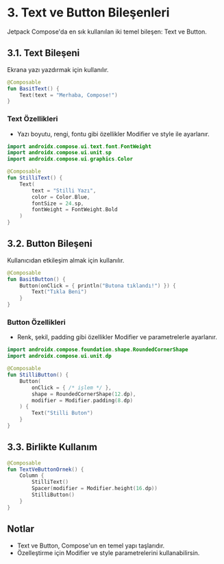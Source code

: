 # 3. Text ve Button Bileşenleri

Jetpack Compose'da en sık kullanılan iki temel bileşen: Text ve Button.

## 3.1. Text Bileşeni
Ekrana yazı yazdırmak için kullanılır.

```kotlin
@Composable
fun BasitText() {
    Text(text = "Merhaba, Compose!")
}
```

### Text Özellikleri
- Yazı boyutu, rengi, fontu gibi özellikler Modifier ve style ile ayarlanır.

```kotlin
import androidx.compose.ui.text.font.FontWeight
import androidx.compose.ui.unit.sp
import androidx.compose.ui.graphics.Color

@Composable
fun StilliText() {
    Text(
        text = "Stilli Yazı",
        color = Color.Blue,
        fontSize = 24.sp,
        fontWeight = FontWeight.Bold
    )
}
```

## 3.2. Button Bileşeni
Kullanıcıdan etkileşim almak için kullanılır.

```kotlin
@Composable
fun BasitButton() {
    Button(onClick = { println("Butona tıklandı!") }) {
        Text("Tıkla Beni")
    }
}
```

### Button Özellikleri
- Renk, şekil, padding gibi özellikler Modifier ve parametrelerle ayarlanır.

```kotlin
import androidx.compose.foundation.shape.RoundedCornerShape
import androidx.compose.ui.unit.dp

@Composable
fun StilliButton() {
    Button(
        onClick = { /* işlem */ },
        shape = RoundedCornerShape(12.dp),
        modifier = Modifier.padding(8.dp)
    ) {
        Text("Stilli Buton")
    }
}
```

## 3.3. Birlikte Kullanım

```kotlin
@Composable
fun TextVeButtonOrnek() {
    Column {
        StilliText()
        Spacer(modifier = Modifier.height(16.dp))
        StilliButton()
    }
}
```

## Notlar
- Text ve Button, Compose'un en temel yapı taşlarıdır.
- Özelleştirme için Modifier ve style parametrelerini kullanabilirsin. 